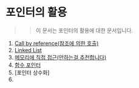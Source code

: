 # 포인터의 활용

>> 이 문서는 포인터의 활용에 대한 문서입니다.

  1. [Call by reference(참조에 의한 호출)](https://github.com/Nighthom/Files/blob/main/Study/C/lesson/Pointer/%ED%8F%AC%EC%9D%B8%ED%84%B0%20%ED%99%9C%EC%9A%A9/Call%20by%20Reference.md)
  2. [Linked List](https://github.com/Nighthom/Files/blob/main/Study/C/lesson/Pointer/%ED%8F%AC%EC%9D%B8%ED%84%B0%20%ED%99%9C%EC%9A%A9/Linked%20List.md)
  3. [메모리에 직접 접근(안하는걸 추천합니다)](https://github.com/Nighthom/Files/blob/main/Study/C/lesson/Pointer/%ED%8F%AC%EC%9D%B8%ED%84%B0%20%ED%99%9C%EC%9A%A9/%EB%A9%94%EB%AA%A8%EB%A6%AC%EC%97%90%20%EC%A7%81%EC%A0%91%20%EC%A0%91%EA%B7%BC.md)
  4. [함수 포인터](https://github.com/Nighthom/Files/blob/main/Study/C/lesson/Pointer/%ED%8F%AC%EC%9D%B8%ED%84%B0%20%ED%99%9C%EC%9A%A9/%ED%95%A8%EC%88%98%20%ED%8F%AC%EC%9D%B8%ED%84%B0.md)
  5. [포인터 상수화]
  6. 
